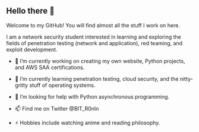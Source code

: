 ## Hello there 👋

<!--
**BIT-R0nIn/BIT-R0nIn** is a ✨ _special_ ✨ repository because its `README.md` (this file) appears on your GitHub profile.-->
Welcome to my GitHub! 
You will find almost all the stuff I work on here.

I am a network security student interested in learning and exploring the fields of penetration testing (network and application), red teaming, and exploit development. 

- 🔭 I’m currently working on creating my own website, Python projects, and AWS SAA certifications.

- 🌱 I’m currently learning penetration testing, cloud security, and the nitty-gritty stuff of operating systems.

- 🤔 I’m looking for help with Python asynchronous programming.

- 📫 Find me on Twitter @BIT_R0nIn 

- ⚡ Hobbies include watching anime and reading philosophy. 
